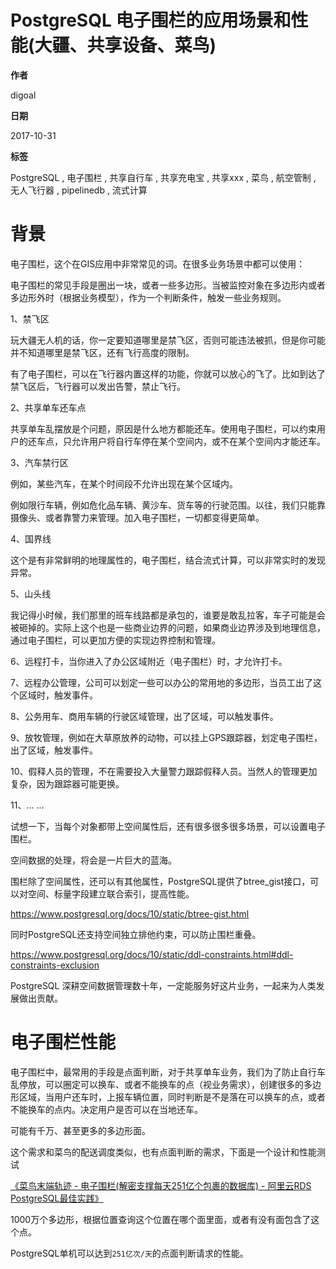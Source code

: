 # PostgreSQL 电子围栏的应用场景和性能(大疆、共享设备、菜鸟)

**作者**

digoal

**日期**

2017-10-31

**标签**

PostgreSQL , 电子围栏 , 共享自行车 , 共享充电宝 , 共享xxx , 菜鸟 , 航空管制 , 无人飞行器 , pipelinedb , 流式计算

# 背景

电子围栏，这个在GIS应用中非常常见的词。在很多业务场景中都可以使用：

电子围栏的常见手段是圈出一块，或者一些多边形。当被监控对象在多边形内或者多边形外时（根据业务模型），作为一个判断条件，触发一些业务规则。

1、禁飞区

玩大疆无人机的话，你一定要知道哪里是禁飞区，否则可能违法被抓，但是你可能并不知道哪里是禁飞区，还有飞行高度的限制。

有了电子围栏，可以在飞行器内置这样的功能，你就可以放心的飞了。比如到达了禁飞区后，飞行器可以发出告警，禁止飞行。

2、共享单车还车点

共享单车乱摆放是个问题，原因是什么地方都能还车。使用电子围栏，可以约束用户的还车点，只允许用户将自行车停在某个空间内，或不在某个空间内才能还车。

3、汽车禁行区

例如，某些汽车，在某个时间段不允许出现在某个区域内。

例如限行车辆，例如危化品车辆、黄沙车、货车等的行驶范围。以往，我们只能靠摄像头、或者靠警力来管理。加入电子围栏，一切都变得更简单。

4、国界线

这个是有非常鲜明的地理属性的，电子围栏，结合流式计算，可以非常实时的发现异常。

5、山头线

我记得小时候，我们那里的班车线路都是承包的，谁要是敢乱拉客，车子可能是会被砸掉的。实际上这个也是一些商业边界的问题，如果商业边界涉及到地理信息，通过电子围栏，可以更加方便的实现边界控制和管理。

6、远程打卡，当你进入了办公区域附近（电子围栏）时，才允许打卡。

7、远程办公管理，公司可以划定一些可以办公的常用地的多边形，当员工出了这个区域时，触发事件。

8、公务用车、商用车辆的行驶区域管理，出了区域，可以触发事件。

9、放牧管理，例如在大草原放养的动物，可以挂上GPS跟踪器，划定电子围栏，出了区域，触发事件。

10、假释人员的管理，不在需要投入大量警力跟踪假释人员。当然人的管理更加复杂，因为跟踪器可能更换。

11、... ...

试想一下，当每个对象都带上空间属性后，还有很多很多很多场景，可以设置电子围栏。

空间数据的处理，将会是一片巨大的蓝海。

围栏除了空间属性，还可以有其他属性，PostgreSQL提供了btree_gist接口，可以对空间、标量字段建立联合索引，提高性能。

https://www.postgresql.org/docs/10/static/btree-gist.html

同时PostgreSQL还支持空间独立排他约束，可以防止围栏重叠。

https://www.postgresql.org/docs/10/static/ddl-constraints.html#ddl-constraints-exclusion

PostgreSQL 深耕空间数据管理数十年，一定能服务好这片业务，一起来为人类发展做出贡献。

# 电子围栏性能

电子围栏中，最常用的手段是点面判断，对于共享单车业务，我们为了防止自行车乱停放，可以圈定可以换车、或者不能换车的点（视业务需求），创建很多的多边形区域，当用户还车时，上报车辆位置，同时判断是不是落在可以换车的点，或者不能换车的点内。决定用户是否可以在当地还车。

可能有千万、甚至更多的多边形面。

这个需求和菜鸟的配送调度类似，也有点面判断的需求，下面是一个设计和性能测试

[《菜鸟末端轨迹 - 电子围栏(解密支撑每天251亿个包裹的数据库) - 阿里云RDS PostgreSQL最佳实践》](https://github.com/digoal/blog/blob/master/201708/20170803_01.md)

1000万个多边形，根据位置查询这个位置在哪个面里面，或者有没有面包含了这个点。

PostgreSQL单机可以达到`251亿次/天`的点面判断请求的性能。